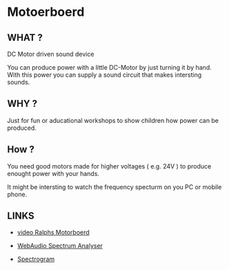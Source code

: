 # Motoerboerd

## WHAT ?
DC Motor driven sound device

You can produce power with a little DC-Motor by just turning it by hand.
With this power you can supply a sound circuit that makes intersting sounds.

## WHY ?

Just for fun or aducational workshops to show children how power can be produced.

## How ?

You need good motors made for higher voltages ( e.g. 24V ) to produce enought power with your hands.

It might be intersting to watch the frequency specturm on you PC or mobile phone.

## LINKS

* [video Ralphs Motorboerd](https://vimeo.com/314083422)

* [WebAudio Spectrum Analyser](https://borismus.github.io/spectrogram/)
* [Spectrogram]( https://github.com/miguelmota/spectrogram )


